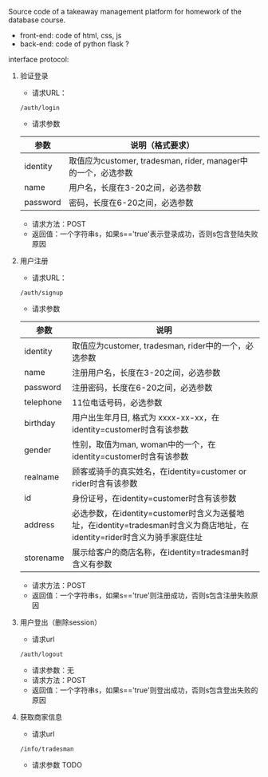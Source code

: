 Source code of a takeaway management platform for homework of the database course.

* front-end: code of html, css, js
* back-end: code of python flask ?

interface protocol:

1. 验证登录

   * 请求URL：

   ```
   /auth/login
   ```

   * 请求参数

   | 参数     | 说明（格式要求）                                             |
   | -------- | ------------------------------------------------------------ |
   | identity | 取值应为customer, tradesman, rider, manager中的一个，必选参数 |
   | name     | 用户名，长度在3-20之间，必选参数                             |
   | password | 密码，长度在6-20之间，必选参数                               |

   * 请求方法：POST
   * 返回值：一个字符串s，如果s=='true'表示登录成功，否则s包含登陆失败原因

   

2. 用户注册

   * 请求URL：

   ```
   /auth/signup
   ```

   * 请求参数

   | 参数      | 说明                                                         |
   | --------- | ------------------------------------------------------------ |
   | identity  | 取值应为customer, tradesman, rider中的一个，必选参数         |
   | name      | 注册用户名，长度在3-20之间，必选参数                         |
   | password  | 注册密码，长度在6-20之间，必选参数                           |
   | telephone | 11位电话号码，必选参数                                       |
   | birthday  | 用户出生年月日, 格式为 xxxx-xx-xx，在identity=customer时含有该参数 |
   | gender    | 性别，取值为man, woman中的一个，在identity=customer时含有该参数 |
   | realname  | 顾客或骑手的真实姓名，在identity=customer or rider时含有该参数 |
   | id        | 身份证号，在identity=customer时含有该参数                    |
   | address   | 必选参数，在identity=customer时含义为送餐地址，在identity=tradesman时含义为商店地址，在identity=rider时含义为骑手家庭住址 |
   | storename | 展示给客户的商店名称，在identity=tradesman时含义有参数       |

   * 请求方法：POST
   * 返回值：一个字符串s，如果s=='true'则注册成功，否则s包含注册失败原因



3. 用户登出（删除session）

   * 请求url

   ```
   /auth/logout
   ```

   * 请求参数：无
   * 请求方法：POST
   * 返回值：一个字符串s，如果s=='true'则登出成功，否则s包含登出失败的原因

4. 获取商家信息

   * 请求url

   ```
   /info/tradesman
   ```

   * 请求参数 TODO
